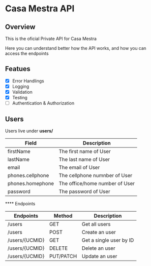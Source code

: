 # Casa Mestra API

## Overview

This is the oficial Private API for Casa Mestra

Here you can understand better how the API works, and how you can access the endpoints

## Featues

- [x] Error Handlings
- [x] Logging
- [x] Validation
- [x] Testing
- [ ] Authentication & Authorization

## Users

Users live under **users/**

Field | Description
------|------------
firstName | The first name of User
lastName | The last name of User
email | The email of User
phones.cellphone | The cellphone numnber of User
phones.homephone | The office/home number of User
password | The password of User

**** Endpoints

Endpoints | Method | Description
----------|-------|-----
/users | GET | Get all users
/users | POST | Create an user
/users/{UCMID} | GET | Get a single user by ID
/users/{UCMID} | DELETE | Delete an user
/users/{UCMID} | PUT/PATCH | Update an user
